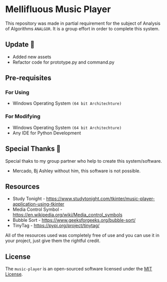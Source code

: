 # Mellifluous Music Player
This repository was made in partial requirement for the subject of Analysis of Algorithms `ANALGOR`. It is a
group effort in order to complete this system.

## Update :rocket:
* Added new assets
* Refactor code for prototype.py and command.py


## Pre-requisites
### For Using
* Windows Operating System `(64 bit Architechture)`

### For Modifying
* Windows Operating System `(64 bit Architechture)`
* Any IDE for Python Development

## Special Thanks :sparkling_heart:
Special thaks to my group partner who help to create this system/software.
* Mercado, Bj Ashley
without him, this software is not possible.

## Resources
* Study Tonight - <https://www.studytonight.com/tkinter/music-player-application-using-tkinter>
* Media Control Symbol - <https://en.wikipedia.org/wiki/Media_control_symbols>
* Bubble Sort - <https://www.geeksforgeeks.org/bubble-sort/>
* TinyTag - <https://pypi.org/project/tinytag/>

All of the resources used was completely free of use and you can use it in your project, just give them the rightful
credit.

## License
The `music-player` is an open-sourced software licensed under the [MIT License](http://opensource.org/licenses/MIT).
